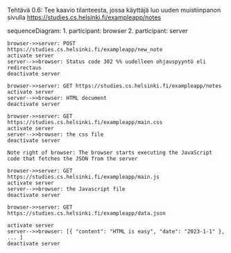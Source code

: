 Tehtävä 0.6:  Tee kaavio tilanteesta, jossa käyttäjä luo uuden muistiinpanon 
sivulla https://studies.cs.helsinki.fi/exampleapp/notes 

sequenceDiagram:
    1. participant:
    browser
    2. participant:
    server
    
    browser->>server: POST https://studies.cs.helsinki.fi/exampleapp/new_note
    activate server
    server-->>browser: Status code 302 %% uudelleen ohjauspyyntö eli redirectaus
    deactivate server
    
    browser->>server: GET https://studies.cs.helsinki.fi/exampleapp/notes
    activate server
    server-->>browser: HTML document
    deactivate server
    
    browser->>server: GET https://studies.cs.helsinki.fi/exampleapp/main.css
    activate server
    server-->>browser: the css file
    deactivate server
    
    Note right of browser: The browser starts executing the JavaScript code that fetches the JSON from the server
    
    browser->>server: GET https://studies.cs.helsinki.fi/exampleapp/main.js
	activate server
    server-->>browser: the Javascript file
    deactivate server

    browser->>server: GET https://studies.cs.helsinki.fi/exampleapp/data.json

    activate server
    server-->>browser: [{ "content": "HTML is easy", "date": "2023-1-1" }, ... ]
    deactivate server    

    
